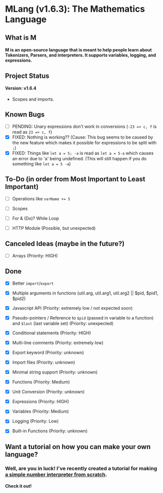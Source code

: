 # MLang (v1.6.3): The Mathematics Language

## What is M
#### M is an open-source language that is meant to help people learn about Tokenizers, Parsers, and interpreters. It supports variables, logging, and expressions.

## Project Status
#### Version: v1.6.4
- Scopes and imports.

## Known Bugs
- [ ] PENDING: Unary expressions don't work in conversions (`-23 => c, f` is read as `23 => c, f`)
- [x] FIXED: Nothing is working?? (Cause: This bug seems to be caused by the new feature which makes it possible for expressions to be split with `;`)
- [x] FIXED: Things like `let a = 5; -a` is read as `let a = 5-a` which causes an error due to 'a' being undefined. (This will still happen if you do something like `let a = 5 -a`)

## To-Do (in order from Most Important to Least Important)
- [ ] Operations like `varName += 5`
- [ ] Scopes
- [ ] For & (Do)? While Loop

- [ ] HTTP Module (Possible, but unexpected)

## Canceled Ideas (maybe in the future?)
- [ ] Arrays (Priority: HIGH)

## Done
- [x] Better `import`/`export`
- [x] Multiple arguments in functions (util.arg, util.arg1, util.arg2 || $pid, $pid1, $pid2)
- [x] Javascript API (Priority: extremely low / not expected soon)
- [x] Pseudo-pointers / Reference to `$pid` (passed in variable to a function) and `$last` (last variable set) (Priority: unexpected)
- [x] Conditional statements (Priority: HIGH)
- [x] Multi-line comments (Priority: extremely low)
- [x] Export keyword (Priority: unknown)
- [x] Import files (Priority: unknown)
- [x] Minimal string support (Priority: unknown)
- [x] Functions (Priority: Medium)
- [x] Unit Conversion (Priority: unknown)
- [x] Expressions (Priority: HIGH)
- [x] Variables (Priority: Medium)
- [x] Logging (Priority: Low)
- [x] Built-in Functions (Priority: unknown)


## Want a tutorial on how you can make your own language?
### Well, are you in luck! I've recently created a tutorial for making [a simple number interpreter from scratch](https://number-interpreter-from-scratch.battledash2.repl.co).
#### Check it out!
